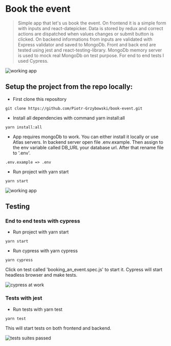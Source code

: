 # Book the event

> Simple app that let's us book the event. On frontend it is a simple form with inputs and react-datepicker. Data is stored by redux and correct actions are dispatched when values changes or submit button is clicked. On backend informations from inputs are validated with Express validator and saved to MongoDb.
Front and back end are tested using jest and react-testing-library. MongoDb memory server is used to mock real MongoDb on test purpose. For end to end tests I used Cypress.

<img src="https://i.postimg.cc/fW6gZhct/Zrzut-ekranu-z-2020-09-27-13-39-53.png" alt="working app">

## Setup the project from the repo locally:
- First clone this repository
```shell
git clone https://github.com/Piotr-Grzybowski/book-event.git
```
- Install all dependencies with command yarn install:all
``` shell 
yarn install:all
```
- App requires mongoDb to work. You can either install it locally or use Atlas servers. In backend server open file .env.example. Then assign to the env variable called DB_URL your database url. After that rename file to '.env'.
``` shell 
.env.example => .env
```
- Run project with yarn start
```shell
yarn start
```

<img src="https://i.postimg.cc/xCXtDsq3/Zrzut-ekranu-z-2020-09-27-13-39-38.png" alt="working app">

## Testing

### End to end tests with cypress

- Run project with yarn start
```shell
yarn start
```
- Run cypress with yarn cypress
```shell
yarn cypress
```
Click on test called 'booking_an_event.spec.js' to start it. Cypress will start headless browser and make tests.

<img src="https://i.postimg.cc/L4ZNx0cH/Zrzut-ekranu-z-2020-09-27-13-36-06.png" alt="cypress at work">

### Tests with jest

- Run tests with yarn test
```shell
yarn test
```
This will start tests on both frontend and backend.

<img src="https://i.postimg.cc/sfp5QdFZ/Zrzut-ekranu-z-2020-09-27-15-02-47.png" alt="tests suites passed">